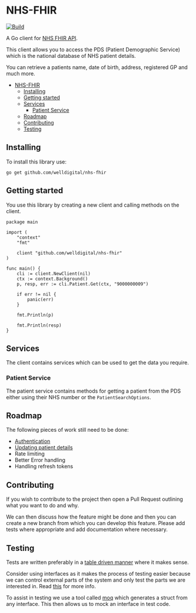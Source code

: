 # NHS-FHIR

[![Build](https://github.com/welldigital/NHS-FHIR/actions/workflows/test.yml/badge.svg)](https://github.com/welldigital/NHS-FHIR/actions/workflows/test.yml)


A Go client for [NHS FHIR API](https://digital.nhs.uk/developer/api-catalogue/personal-demographics-service-fhir#top).

This client allows you to access the PDS (Patient Demographic Service) which is the national database of NHS patient details.

You can retrieve a patients name, date of birth, address, registered GP and much more.


- [NHS-FHIR](#nhs-fhir)
  - [Installing](#installing)
  - [Getting started](#getting-started)
  - [Services](#services)
    - [Patient Service](#patient-service)
  - [Roadmap](#roadmap)
  - [Contributing](#contributing)
  - [Testing](#testing)

## Installing

To install this library use: 

```
go get github.com/welldigital/nhs-fhir
```

## Getting started

You use this library by creating a new client and calling methods on the client.


```
package main

import (
	"context"
	"fmt"

	client "github.com/welldigital/nhs-fhir"
)

func main() {
	cli := client.NewClient(nil)
	ctx := context.Background()
	p, resp, err := cli.Patient.Get(ctx, "9000000009")

	if err != nil {
		panic(err)
	}

	fmt.Println(p)

	fmt.Println(resp)
}

```

## Services

The client contains services which can be used to get the data you require.

### Patient Service

The patient service contains methods for getting a patient from the PDS either using their NHS number or the `PatientSearchOptions`.


## Roadmap

The following pieces of work still need to be done: 

- [Authentication](https://digital.nhs.uk/developer/api-catalogue/personal-demographics-service-fhir#api-description__security-and-authorisation) 
- [Updating patient details](https://digital.nhs.uk/developer/api-catalogue/personal-demographics-service-fhir#api-Default-update-patient-partial)
- Rate limiting
- Better Error handling
- Handling refresh tokens

## Contributing

If you wish to contribute to the project then open a Pull Request outlining what you want to do and why. 

We can then discuss how the feature might be done and then you can create a new branch from which you can develop this feature. Please add tests where appropriate and add documentation where necessary.


## Testing

Tests are written preferably in a [table driven manner](https://mj-go.in/golang/table-driven-tests-in-go) where it makes sense. 

Consider using interfaces as it makes the process of testing easier because we can control external parts of the system and only test the parts we are interested in. Read [this](https://nathanleclaire.com/blog/2015/10/10/interfaces-and-composition-for-effective-unit-testing-in-golang/) for more info.

To assist in testing we use a tool called [moq](https://github.com/matryer/moq) which generates a struct from any interface. This then allows us to mock an interface in test code.